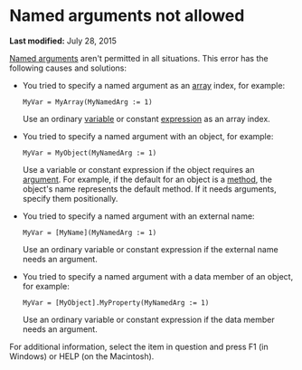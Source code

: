 
# Named arguments not allowed

 **Last modified:** July 28, 2015

 [Named arguments](b8bdf64f-5920-1ae9-16d0-b26d09524a30.md) aren't permitted in all situations. This error has the following causes and solutions:




- You tried to specify a named argument as an  [array](b8bdf64f-5920-1ae9-16d0-b26d09524a30.md) index, for example:
    
  ```
  MyVar = MyArray(MyNamedArg := 1) 

  ```


    Use an ordinary  [variable](b8bdf64f-5920-1ae9-16d0-b26d09524a30.md) or constant [expression](b8bdf64f-5920-1ae9-16d0-b26d09524a30.md) as an array index.
    
- You tried to specify a named argument with an object, for example:
    
  ```
  MyVar = MyObject(MyNamedArg := 1) 

  ```


     Use a variable or constant expression if the object requires an [argument](b8bdf64f-5920-1ae9-16d0-b26d09524a30.md). For example, if the default for an object is a  [method](b8bdf64f-5920-1ae9-16d0-b26d09524a30.md), the object's name represents the default method. If it needs arguments, specify them positionally.
    
- You tried to specify a named argument with an external name:
    
  ```
  MyVar = [MyName](MyNamedArg := 1) 

  ```


     Use an ordinary variable or constant expression if the external name needs an argument.
    
- You tried to specify a named argument with a data member of an object, for example:
    
  ```
  MyVar = [MyObject].MyProperty(MyNamedArg := 1) 

  ```


     Use an ordinary variable or constant expression if the data member needs an argument.
    

For additional information, select the item in question and press F1 (in Windows) or HELP (on the Macintosh).
